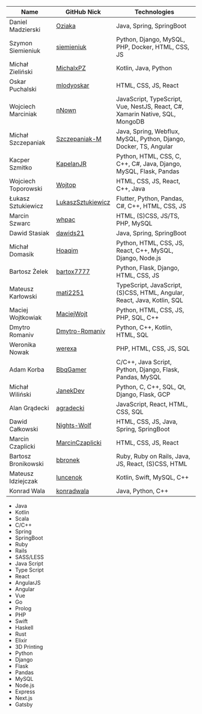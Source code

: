 |           Name            |              GitHub Nick                                 |             Technologies                                        |
|---------------------------|----------------------------------------------------------|-----------------------------------------------------------------|
| Daniel Madzierski | [Oziaka](https://github.com/Oziaka) | Java, Spring, SpringBoot |
| Szymon Siemieniuk | [siemieniuk](https://github.com/siemieniuk) | Python, Django, MySQL, PHP, Docker, HTML, CSS, JS |
| Michał Zieliński | [MichalxPZ](https://github.com/MichalxPZ) | Kotlin, Java, Python |
|    Oskar Puchalski        | [mlodyoskar](https://github.com/mlodyoskar)              | HTML, CSS, JS, React                                            |
| Wojciech Marciniak | [nNown](https://github.com/nNown) | JavaScript, TypeScript, Vue, NestJS, React, C#, Xamarin Native, SQL, MongoDB |
|     Michał Szczepaniak    | [Szczepaniak-M](https://github.com/Szczepaniak-M)        | Java, Spring, Webflux, MySQL, Python, Django, Docker, TS, Angular                       |
| Kacper Szmitko | [KapelanJR](https://github.com/KapelanJR) | Python, HTML, CSS, C, C++, C#, Java, Django,  MySQL, Flask, Pandas |
| Wojciech Toporowski | [Wojtop](https://github.com/Wojtop) | HTML, CSS, JS, React, C++, Java |
| Łukasz Sztukiewicz | [LukaszSztukiewicz](https://github.com/LukaszSztukiewicz) | Flutter, Python, Pandas, C#, C++, HTML, CSS, JS |
| Marcin Szwarc | [whpac](https://github.com/whpac) | HTML, (S)CSS, JS/TS, PHP, MySQL |
| Dawid Stasiak | [dawids21](https://github.com/dawids21) | Java, Spring, SpringBoot
| Michał Domasik | [Hoaqim](https://github.com/Hoaqim/) | Python, HTML, CSS, JS, React, C++, MySQL, Django, Node.js|
| Bartosz Żelek | [bartox7777](https://github.com/bartox7777) | Python, Flask, Django, HTML, CSS, JS |
| Mateusz Karłowski | [mati2251](https://github.com/mati2251/) | TypeScript, JavaScript, (S)CSS, HTML, Angular, React, Java, Kotlin, SQL |
| Maciej Wojtkowiak | [MaciejWojt](https://github.com/MaciejWojt/) | Python, HTML, CSS, JS, PHP, SQL, C++ |
| Dmytro Romaniv | [Dmytro-Romaniv](https://github.com/Dmytro-Romaniv) | Python, C++, Kotlin, HTML, SQL |
| Weronika Nowak | [werexa](https://github.com/werexa/) | PHP, HTML, CSS, JS, SQL |
| Adam Korba | [BbqGamer](https://github.com/BbqGamer) | C/C++, Java Script, Python, Django, Flask, Pandas, MySQL |
| Michał Wiliński | [JanekDev](https://github.com/JanekDev) | Python, C, C++, SQL, Qt, Django, Flask, GCP |
| Alan Grądecki | [agradecki](https://github.com/agradecki) | JavaScript, React, HTML, CSS, SQL |
| Dawid Całkowski | [Nights-Wolf](https://github.com/Nights-Wolf) | HTML, CSS, JS, Java, Spring, SpringBoot |
| Marcin Czaplicki| [MarcinCzaplicki](https://github.com/MarcinCzaplicki) | HTML, CSS, JS, React |
| Bartosz Bronikowski | [bbronek](https://github.com/bbronek) | Ruby, Ruby on Rails, Java, JS, React, (S)CSS, HTML |
| Mateusz Idziejczak | [luncenok](https://github.com/luncenok) | Kotlin, Swift, MySQL, C++ |
| Konrad Wala | [konradwala](https://github.com/konradwala)| Java, Python, C++ |

 - Java
 - Kotlin
 - Scala
 - C/C++
 - Spring
 - SpringBoot
 - Ruby
 - Rails
 - SASS/LESS
 - Java Script
 - Type Script
 - React
 - AngularJS
 - Angular
 - Vue
 - Go
 - Prolog
 - PHP
 - Swift
 - Haskell
 - Rust
 - Elixir
 - 3D Printing
 - Python
 - Django
 - Flask
 - Pandas
 - MySQL
 - Node.js
 - Express
 - Next.js
 - Gatsby

